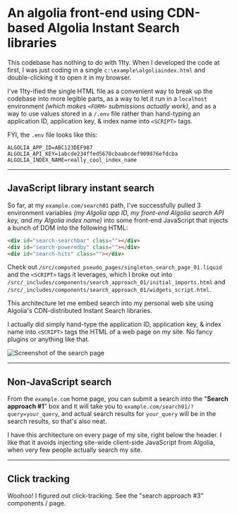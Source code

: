 # An algolia front-end using CDN-based Algolia Instant Search libraries

This codebase has nothing to do with 11ty.  When I developed the code at first, I was just coding in a single `c:\example\algoliaindex.html` and double-clicking it to open it in my browser.

I've 11ty-ified the single HTML file as a convenient way to break up the codebase into more legible parts, as a way to let it run in a `localhost` environment _(which makes `<FORM>` submissions actually work)_, and as a way to use values stored in a `/.env` file rather than hand-typing an application ID, application key, & index name into `<SCRIPT>` tags.

FYI, the `.env` file looks like this:

```
ALGOLIA_APP_ID=ABC123DEF987
ALGOLIA_API_KEY=1abcde234ffed5678cbaabcdef909876efdcba
ALGOLIA_INDEX_NAME=really_cool_index_name
```

---

## JavaScript library instant search

So far, at my `example.com/search01` path, I've successfully pulled 3 environment variables _(my Algolia app ID, my front-end Algolia search API key, and my Algolia index name)_ into some front-end JavaScript that injects a bunch of DOM into the following HTML:

```html
<div id="search-searchbar" class=""></div>
<div id="search-poweredby" class=""></div>
<div id="search-hits" class=""></div>
```

Check out `/src/computed_pseudo_pages/singleton_search_page_01.liquid` and the `<SCRIPT>` tags it leverages, which I broke out into `/src/_includes/components/search_approach_01/initial_imports.html` and `/src/_includes/components/search_approach_01/widgets_script.html`.

This architecture let me embed search into my personal web site using Algolia's CDN-distributed Instant Search libraries.

I actually did simply hand-type the application ID, application key, & index name into `<SCRIPT>` tags the HTML of a web page on my site.  No fancy plugins or anything like that.

![Screenshot of the search page](https://katiekodes.com/images/screenshots/screenshots-algolia/screenshot-algolia-search-simple-frontend.png)

---

## Non-JavaScript search

From the `example.com` home page, you can submit a search into the "**Search approach #1**" box and it will take you to `example.com/search01/?query=your_query`, and actual search results for `your_query` will be in the search results, so that's also neat.

I have this architecture on every page of my site, right below the header.  I like that it avoids injecting site-wide client-side JavaScript from Algolia, when very few people actually search my site.

---

## Click tracking

Woohoo!  I figured out click-tracking.  See the "search approach #3" components / page.